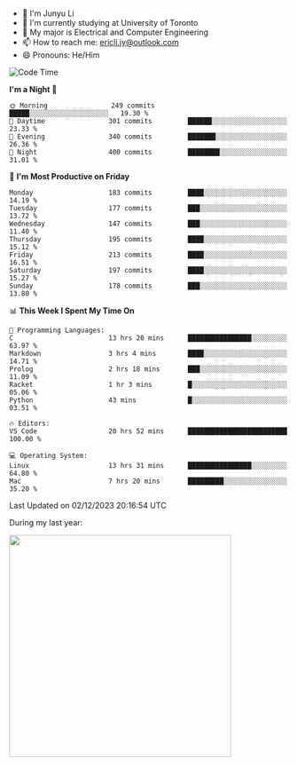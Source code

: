 ### 
- 👨 I'm Junyu Li
- 📖 I'm currently studying at University of Toronto
- 🌱 My major is Electrical and Computer Engineering
- 📫 How to reach me: ericli.jy@outlook.com
- 😄 Pronouns: He/Him

<!--
<p align="left">  
  <img height="180em" src="https://github-readme-stats-git-master-ericjyli.vercel.app/api?username=ericjyli&theme=tokyonight&show_icons=true&count_private=true&include_orgs=true" />
  <img height="180em" src="https://github-readme-stats-git-master-ericjyli.vercel.app/api/top-langs/?username=ericjyli&theme=tokyonight&count_private=true&include_orgs=true&include_orgs=true&layout=compact" />
</p>
-->

<!--START_SECTION:waka-->
![Code Time](http://img.shields.io/badge/Code%20Time-361%20hrs-blue)

**I'm a Night 🦉** 

```text
🌞 Morning                249 commits         █████░░░░░░░░░░░░░░░░░░░░   19.30 % 
🌆 Daytime                301 commits         ██████░░░░░░░░░░░░░░░░░░░   23.33 % 
🌃 Evening                340 commits         ███████░░░░░░░░░░░░░░░░░░   26.36 % 
🌙 Night                  400 commits         ████████░░░░░░░░░░░░░░░░░   31.01 % 
```
📅 **I'm Most Productive on Friday** 

```text
Monday                   183 commits         ████░░░░░░░░░░░░░░░░░░░░░   14.19 % 
Tuesday                  177 commits         ███░░░░░░░░░░░░░░░░░░░░░░   13.72 % 
Wednesday                147 commits         ███░░░░░░░░░░░░░░░░░░░░░░   11.40 % 
Thursday                 195 commits         ████░░░░░░░░░░░░░░░░░░░░░   15.12 % 
Friday                   213 commits         ████░░░░░░░░░░░░░░░░░░░░░   16.51 % 
Saturday                 197 commits         ████░░░░░░░░░░░░░░░░░░░░░   15.27 % 
Sunday                   178 commits         ███░░░░░░░░░░░░░░░░░░░░░░   13.80 % 
```


📊 **This Week I Spent My Time On** 

```text
💬 Programming Languages: 
C                        13 hrs 20 mins      ████████████████░░░░░░░░░   63.97 % 
Markdown                 3 hrs 4 mins        ████░░░░░░░░░░░░░░░░░░░░░   14.71 % 
Prolog                   2 hrs 18 mins       ███░░░░░░░░░░░░░░░░░░░░░░   11.09 % 
Racket                   1 hr 3 mins         █░░░░░░░░░░░░░░░░░░░░░░░░   05.06 % 
Python                   43 mins             █░░░░░░░░░░░░░░░░░░░░░░░░   03.51 % 

🔥 Editors: 
VS Code                  20 hrs 52 mins      █████████████████████████   100.00 % 

💻 Operating System: 
Linux                    13 hrs 31 mins      ████████████████░░░░░░░░░   64.80 % 
Mac                      7 hrs 20 mins       █████████░░░░░░░░░░░░░░░░   35.20 % 
```


 Last Updated on 02/12/2023 20:16:54 UTC
<!--END_SECTION:waka-->

<p> During my last year: </p>
<img height="400em" src="https://github-readme-stats-git-master-ericjyli.vercel.app/api/wakatime?username=ericjyli&layout=compact&theme=tokyonight" />

<!--
Here are some ideas to get you started:

- 🔭 I’m currently working on ...
- 🌱 I’m currently learning ...
- 👯 I’m looking to collaborate on ...
- 🤔 I’m looking for help with ...
- 💬 Ask me about ...
- 📫 How to reach me: ...
- 😄 Pronouns: ...
- ⚡ Fun fact: ...
-->
